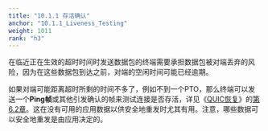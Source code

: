 ```yaml
---
title: "10.1.1 存活确认"
anchor: "10.1.1_Liveness_Testing"
weight: 1011
rank: "h3"
---
```


在临近正在生效的超时时间时发送数据包的终端需要承担数据包被对端丢弃的风险，因为在这些数据包到达之前，对端的空闲时间可能已经逾期。

如果对端可能距离超时所剩的时间不多了，例如不到一个PTO，那么终端可以发送一个**Ping帧**或其他引发确认的帧来测试连接是否存活，详见《[QUIC恢复](../RFC9002_Chinese_Translation)》的[第6.2章](../RFC9002_Chinese_Translation/#6.2_Probe_Timeout)。这在没有可用的应用数据以供安全地重发时尤其有用。注意，哪些数据可以安全地重发是由应用决定的。
